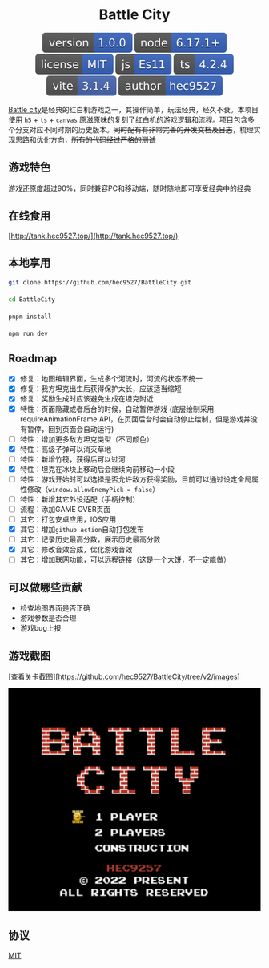 <div style="text-align:center;" align="center">

# Battle City

<!-- https://shields.io/ -->

![version](./svg/version-1.0.0-3963bc.svg)
![node version](./svg/node-6.17.1+-3963bc.svg)
![License](./svg/license-MIT-3963bc.svg)
![javascript](./svg/js-Es11-3963bc.svg)
![typescript](./svg/ts-4.2.4-3963bc.svg)
![vite](./svg/vite-3.1.4.4-%234968b1.svg)
![author](./svg/author-hec9527-3963bc.svg)

</div>

[Battle city](https://github.com/hec9527/BattleCity)是经典的红白机游戏之一，其操作简单，玩法经典，经久不衰。本项目使用 `h5` + `ts` + `canvas` 原滋原味的复刻了红白机的游戏逻辑和流程。项目包含多个分支对应不同时期的历史版本。~~同时配有有非常完善的开发文档及日志~~，梳理实现思路和优化方向，~~所有的代码经过严格的测试~~

## 游戏特色

游戏还原度超过90%，同时兼容PC和移动端，随时随地即可享受经典中的经典

## 在线食用

[http://tank.hec9527.top/](http://tank.hec9527.top/)

## 本地享用

```zsh
git clone https://github.com/hec9527/BattleCity.git

cd BattleCity

pnpm install

npm run dev
```

## Roadmap


- [x] 修复：地图编辑界面，生成多个河流时，河流的状态不统一
- [x] 修复：我方坦克出生后获得保护太长，应该适当缩短
- [x] 修复：奖励生成时应该避免生成在坦克附近
- [x] 特性：页面隐藏或者后台的时候，自动暂停游戏 (底层绘制采用requireAnimationFrame API，在页面后台时会自动停止绘制，但是游戏并没有暂停，回到页面会自动运行)
- [ ] 特性：增加更多敌方坦克类型（不同颜色）
- [x] 特性：高级子弹可以消灭草地
- [ ] 特性：新增竹筏，获得后可以过河
- [x] 特性：坦克在冰块上移动后会继续向前移动一小段
- [ ] 特性：游戏开始时可以选择是否允许敌方获得奖励，目前可以通过设定全局属性修改（`window.allowEnemyPick = false`）
- [ ] 特性：新增其它外设适配（手柄控制）
- [ ] 流程：添加GAME OVER页面
- [ ] 其它：打包安卓应用，IOS应用
- [x] 其它：增加`github action`自动打包发布
- [ ] 其它：记录历史最高分数，展示历史最高分数
- [x] 其它：修改音效合成，优化游戏音效
- [ ] 其它：增加联网功能，可以远程链接（这是一个大饼，不一定能做）

## 可以做哪些贡献

- 检查地图界面是否正确
- 游戏参数是否合理
- 游戏bug上报

## 游戏截图

[查看关卡截图][https://github.com/hec9527/BattleCity/tree/v2/images]

![](images/win_start.png)

## 协议

[MIT](./LICENSE)
